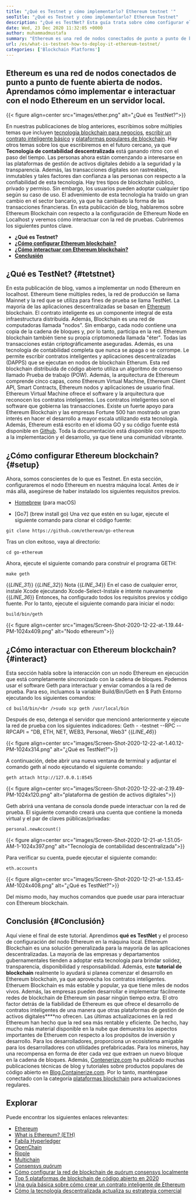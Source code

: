 ```yaml
---
title: "¿Qué es Testnet y cómo implementarlo? Ethereum testnet '" 
seoTitle: "¿Qué es Testnet y cómo implementarlo? Ethereum Testnet" 
description: "¿Qué es TestNet? Esta guía trata sobre cómo configurar el nodo Ethereum en localhost. Blockchain es una red de nodos que mantienen un historial de todas las transacciones." 
date: Wed, 23 Dec 2020 11:32:05 +0000
author: muhammadmustafa
summary: "Ethereum es una red de nodos conectados de punto a punto de blockchain de código abierto. Aprendamos cómo implementar e interactuar con el nodo Ethereum en un servidor local." 
url: /es/what-is-testnet-how-to-deploy-it-ethereum-testnet/
categories: ['Blockchain Platforms']
---
```


## Ethereum es una red de nodos conectados de punto a punto de fuente abierta de nodos. Aprendamos cómo implementar e interactuar con el nodo Ethereum en un servidor local.

{{< figure align=center src="images/ether.png" alt="¿Qué es TestNet?">}}

En nuestras publicaciones de blog anteriores, escribimos sobre múltiples temas que incluyen [tecnología blockchain para negocios][1], [escribir un contrato inteligente básico][2] y [plataformas populares de blockchain][3]. Hay otros temas sobre los que escribiremos en el futuro cercano, ya que  **Tecnología de contabilidad descentralizada**  está ganando ritmo con el paso del tiempo. Las personas ahora están comenzando a interesarse en las plataformas de gestión de activos digitales debido a la seguridad y la transparencia. Además, las transacciones digitales son rastreables, inmutables y tales factores dan confianza a las personas con respecto a la confiabilidad de esta tecnología. Hay tres tipos de blockchain público, privado y permiso. Sin embargo, los usuarios pueden adoptar cualquier tipo según su caso de uso.
El advenimiento de esta tecnología ha traído un gran cambio en el sector bancario, ya que ha cambiado la forma de las transacciones financieras. En esta publicación de blog, hablaremos sobre Ethereum Blockchain con respecto a la configuración de Ethereum Node en Localhost y veremos cómo interactuar con la red de pruebas. Cubriremos los siguientes puntos clave.
*  **¿Qué es Testnet?**  
*  **[¿Cómo configurar Ethereum blockchain?][4]**  
*  **[¿Cómo interactuar con Ethereum blockchain?][5]**  
*  **[Conclusión][6]**  

## ¿Qué es TestNet? {#tetstnet}

En esta publicación de blog, vamos a implementar un nodo Ethereum en localhost. Ethereum tiene múltiples redes, la red de producción se llama Mainnet y la red que se utiliza para fines de prueba se llama TestNet. La mayoría de las aplicaciones descentralizadas se basan en [Ethereum][7] blockchain. El contrato inteligente es un componente integral de esta infraestructura distribuida. Además, Blockchain es una red de computadoras llamada "nodos". Sin embargo, cada nodo contiene una copia de la cadena de bloques y, por lo tanto, participa en la red. Ethereum blockchain también tiene su propia criptomoneda llamada "éter". Todas las transacciones están criptográficamente aseguradas. Además, es una tecnología de contabilidad completa que nunca se apaga o se corrompe. Le permite escribir contratos inteligentes y aplicaciones descentralizadas (DAPPS) que se ejecutan en nodos de blockchain Etherum.
Esta red blockchain distribuida de código abierto utiliza un algoritmo de consenso llamado Prueba de trabajo (POW). Además, la arquitectura de Ethereum comprende cinco capas, como Ethereum Virtual Machine, Ethereum Client API, Smart Contracts, Ethereum nodos y aplicaciones de usuario final. Ethereum Virtual Machine ofrece el software y la arquitectura que reconocen los contratos inteligentes. Los contratos inteligentes son el software que gobierna las transacciones. Existe un fuerte apoyo para Ethereum Blockchain y las empresas Fortune 500 han mostrado un gran interés en hacer el desarrollo a mayor escala utilizando esta tecnología. Además, Ethereum está escrito en el idioma GO y su código fuente está disponible en [Github][8]. Toda la documentación está disponible con respecto a la implementación y el desarrollo, ya que tiene una comunidad vibrante.

## ¿Cómo configurar Ethereum blockchain? {#setup}

Ahora, somos conscientes de lo que es Testnet. En esta sección, configuraremos el nodo Ethereum en nuestra máquina local. Antes de ir más allá, asegúrese de haber instalado los siguientes requisitos previos.
  * [Homebrew][9] (para macOS)

  * [Go7] (brew install go)
Una vez que estén en su lugar, ejecute el siguiente comando para clonar el código fuente:
```
git clone https://github.com/ethereum/go-ethereum
```
Tras un clon exitoso, vaya al directorio:
```
cd go-ethereum
```
Ahora, ejecute el siguiente comando para construir el programa GETH:
```
make geth
```
{{_LINE_31_}}
{{_LINE_32_}}
    Nota
{{_LINE_34_}}
  En el caso de cualquier error, instale Xcode ejecutando Xcode-Select-Instale e intente nuevamente
{{_LINE_36_}}
Entonces, ha configurado todos los requisitos previos y código fuente. Por lo tanto, ejecute el siguiente comando para iniciar el nodo:
```
build/bin/geth
```

{{< figure align=center src="images/Screen-Shot-2020-12-22-at-1.19.44-PM-1024x409.png" alt="Nodo ethereum">}}


## ¿Cómo interactuar con Ethereum blockchain? {#interact}

Esta sección habla sobre la interacción con un nodo Ethereum en ejecución que está completamente sincronizado con la cadena de bloques. Podemos usar el software Geth para interactuar y enviar comandos a la red de prueba.
Para eso, incluamos la variable Build/Bin/Geth en $ Path Entorno ejecutando los siguientes comandos:
```
cd build/bin/<br />sudo scp geth /usr/local/bin
```
Después de eso, detenga el servidor que mencionó anteriormente y ejecute la red de prueba con los siguientes indicadores:
Geth - -testnet --RPC --RPCAPI = "DB, ETH, NET, WEB3, Personal, Web3"
{{_LINE_46_}}

{{< figure align=center src="images/Screen-Shot-2020-12-22-at-1.40.12-PM-1024x314.png" alt="¿Qué es TestNet?">}}

A continuación, debe abrir una nueva ventana de terminal y adjuntar el comando geth al nodo ejecutando el siguiente comando:
```
geth attach http://127.0.0.1:8545
```

{{< figure align=center src="images/Screen-Shot-2020-12-22-at-2.19.49-PM-1024x120.png" alt="plataforma de gestión de activos digitales">}}

Geth abrirá una ventana de consola donde puede interactuar con la red de prueba. El siguiente comando creará una cuenta que contiene la moneda virtual y el par de claves públicas/privadas:
```
personal.newAccount()
```

{{< figure align=center src="images/Screen-Shot-2020-12-21-at-1.51.05-AM-1-1024x397.png" alt="Tecnología de contabilidad descentralizada">}}

Para verificar su cuenta, puede ejecutar el siguiente comando:
```
eth.accounts
```

{{< figure align=center src="images/Screen-Shot-2020-12-21-at-1.53.45-AM-1024x408.png" alt="¿Qué es TestNet?">}}

Del mismo modo, hay muchos comandos que puede usar para interactuar con Ethereum blockchain.

## Conclusión {#Conclusión}

Aquí viene el final de este tutorial. Aprendimos  **qué es TestNet** y el proceso de configuración del nodo Ethereum en la máquina local. Ethereum Blockchain es una solución generalizada para la mayoría de las aplicaciones descentralizadas. La mayoría de las empresas y departamentos gubernamentales tienden a adoptar esta tecnología para brindar solidez, transparencia, disponibilidad y responsabilidad. Además, este **tutorial de blockchain**  realmente lo ayudará si planea comenzar el desarrollo en Ethereum blockchain, ya que aprovecha los contratos inteligentes. Etheruem Blockchain es más estable y popular, ya que tiene miles de nodos vivos. Además, las empresas pueden desarrollar e implementar fácilmente redes de blockchain de Ethereum sin pasar ningún tiempo extra. El otro factor detrás de la fiabilidad de Ethereum es que ofrece el desarrollo de contratos inteligentes de una manera que otras plataformas de gestión de activos digitales****no ofrecen.
Las últimas actualizaciones en la red Ethereum han hecho que la red sea más rentable y eficiente. De hecho, hay mucho más material disponible en la nube que demuestra los aspectos importantes de Etheruem con respecto a los propósitos de inversión y desarrollo. Para los desarrolladores, proporciona un ecosistema amigable para los desarrolladores con utilidades prefabricadas. Para los mineros, hay una recompensa en forma de éter cada vez que extraen un nuevo bloque en la cadena de bloques. Además, [Contenerize.com][10] ha publicado muchas publicaciones técnicas de blog y tutoriales sobre productos populares de código abierto en [Blog.Containerize.com][11]. Por lo tanto, manténgase conectado con la categoría [plataformas blockchain][12] para actualizaciones regulares.

## Explorar
Puede encontrar los siguientes enlaces relevantes:
  * [Ethereum][7]
  * [What is Ethereum? (ETH)][20]
  * [Fabila Hyperledger][13]
  * [OpenChain][14]
  * [Ripple][15]
  * [Multichain][16]
  * [Consensys quórum][17]
  * [Cómo configurar la red de blockchain de quórum consensys localmente][18]
  * [Top 5 plataformas de blockchain de código abierto en 2020][3]
  * [Una guía básica sobre cómo crear un contrato inteligente de Ethereum][2]
  * [Cómo la tecnología descentralizada actualiza su estrategia comercial][19]



 [1]: https://blog.containerize.com/2020/11/27/how-blockchain-technology-can-upgrade-your-business-strategy/
 [2]: https://blog.containerize.com/
 [3]: https://blog.containerize.com/blockchain-platforms/top-5-open-source-blockchain-platforms-in-2020/
 [4]: #setup
 [5]: #interact
 [6]: #Conclusion
 [7]: https://products.containerize.com/blockchain-platforms/ethereum
 [8]: https://github.com/ethereum/go-ethereum
 [9]: https://brew.sh/
 [10]: https://www.containerize.com/
 [11]: https://blog.containerize.com/
 [12]: https://products.containerize.com/blockchain-platforms/
 [13]: https://products.containerize.com/blockchain-platforms/hyperledger-fabric
 [14]: https://products.containerize.com/blockchain-platforms/openchain
 [15]: https://products.containerize.com/blockchain-platforms/ripple
 [16]: https://products.containerize.com/blockchain-platforms/multichain
 [17]: https://products.containerize.com/blockchain-platforms/consensys-quorum
 [18]: https://blog.containerize.com/blockchain-platforms/how-to-setup-consensys-quorum-blockchain-network-locally/
 [19]: https://blog.containerize.com/2020/11/27/how-decentralized-technology-upgrades-your-business-strategy/
 [20]: https://docs.koinize.com/cryptocurrencies/ethereum-eth/

